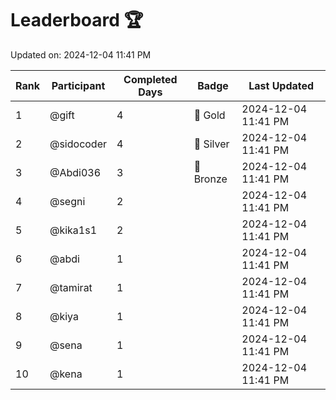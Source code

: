 # Leaderboard 🏆

Updated on: 2024-12-04 11:41 PM

| Rank | Participant       | Completed Days | Badge      | Last Updated         |
|------|-------------------|----------------|------------|----------------------|
| 1    | @gift             | 4              | 🏅 Gold     | 2024-12-04 11:41 PM |
| 2    | @sidocoder        | 4              | 🥈 Silver   | 2024-12-04 11:41 PM |
| 3    | @Abdi036          | 3              | 🥉 Bronze   | 2024-12-04 11:41 PM |
| 4    | @segni            | 2              |            | 2024-12-04 11:41 PM |
| 5    | @kika1s1          | 2              |            | 2024-12-04 11:41 PM |
| 6    | @abdi             | 1              |            | 2024-12-04 11:41 PM |
| 7    | @tamirat          | 1              |            | 2024-12-04 11:41 PM |
| 8    | @kiya             | 1              |            | 2024-12-04 11:41 PM |
| 9    | @sena             | 1              |            | 2024-12-04 11:41 PM |
| 10   | @kena             | 1              |            | 2024-12-04 11:41 PM |
